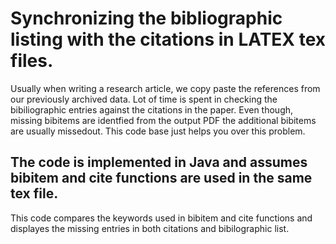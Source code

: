 # Synchronizing the bibliographic listing with the citations in LATEX tex files.

Usually when writing a research article, we copy paste the references from our previously archived data. Lot of time is spent in checking the bibiliographic entries against the citations in the paper. Even though, missing bibitems are identfied from the output PDF the additional bibitems are usually missedout. This code base just helps you over this problem.

## The code is implemented in Java and assumes bibitem and cite functions are used in the same tex file. 
This code compares the keywords used in bibitem and cite functions and displayes the missing entries in both citations and bibilographic list. 
